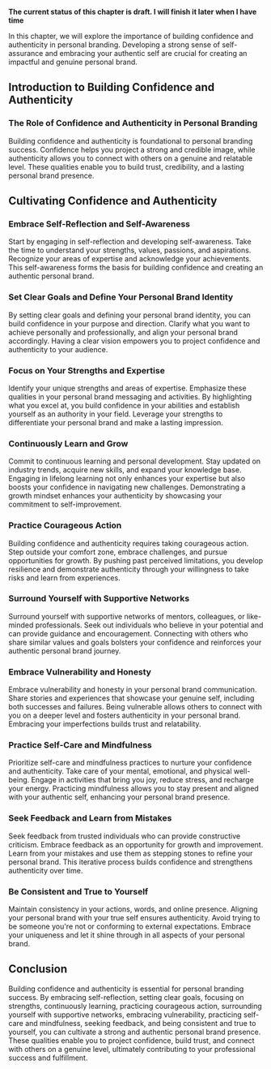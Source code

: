 **The current status of this chapter is draft. I will finish it later when I have time**

In this chapter, we will explore the importance of building confidence and authenticity in personal branding. Developing a strong sense of self-assurance and embracing your authentic self are crucial for creating an impactful and genuine personal brand.

Introduction to Building Confidence and Authenticity
----------------------------------------------------

### The Role of Confidence and Authenticity in Personal Branding

Building confidence and authenticity is foundational to personal branding success. Confidence helps you project a strong and credible image, while authenticity allows you to connect with others on a genuine and relatable level. These qualities enable you to build trust, credibility, and a lasting personal brand presence.

Cultivating Confidence and Authenticity
---------------------------------------

### Embrace Self-Reflection and Self-Awareness

Start by engaging in self-reflection and developing self-awareness. Take the time to understand your strengths, values, passions, and aspirations. Recognize your areas of expertise and acknowledge your achievements. This self-awareness forms the basis for building confidence and creating an authentic personal brand.

### Set Clear Goals and Define Your Personal Brand Identity

By setting clear goals and defining your personal brand identity, you can build confidence in your purpose and direction. Clarify what you want to achieve personally and professionally, and align your personal brand accordingly. Having a clear vision empowers you to project confidence and authenticity to your audience.

### Focus on Your Strengths and Expertise

Identify your unique strengths and areas of expertise. Emphasize these qualities in your personal brand messaging and activities. By highlighting what you excel at, you build confidence in your abilities and establish yourself as an authority in your field. Leverage your strengths to differentiate your personal brand and make a lasting impression.

### Continuously Learn and Grow

Commit to continuous learning and personal development. Stay updated on industry trends, acquire new skills, and expand your knowledge base. Engaging in lifelong learning not only enhances your expertise but also boosts your confidence in navigating new challenges. Demonstrating a growth mindset enhances your authenticity by showcasing your commitment to self-improvement.

### Practice Courageous Action

Building confidence and authenticity requires taking courageous action. Step outside your comfort zone, embrace challenges, and pursue opportunities for growth. By pushing past perceived limitations, you develop resilience and demonstrate authenticity through your willingness to take risks and learn from experiences.

### Surround Yourself with Supportive Networks

Surround yourself with supportive networks of mentors, colleagues, or like-minded professionals. Seek out individuals who believe in your potential and can provide guidance and encouragement. Connecting with others who share similar values and goals bolsters your confidence and reinforces your authentic personal brand journey.

### Embrace Vulnerability and Honesty

Embrace vulnerability and honesty in your personal brand communication. Share stories and experiences that showcase your genuine self, including both successes and failures. Being vulnerable allows others to connect with you on a deeper level and fosters authenticity in your personal brand. Embracing your imperfections builds trust and relatability.

### Practice Self-Care and Mindfulness

Prioritize self-care and mindfulness practices to nurture your confidence and authenticity. Take care of your mental, emotional, and physical well-being. Engage in activities that bring you joy, reduce stress, and recharge your energy. Practicing mindfulness allows you to stay present and aligned with your authentic self, enhancing your personal brand presence.

### Seek Feedback and Learn from Mistakes

Seek feedback from trusted individuals who can provide constructive criticism. Embrace feedback as an opportunity for growth and improvement. Learn from your mistakes and use them as stepping stones to refine your personal brand. This iterative process builds confidence and strengthens authenticity over time.

### Be Consistent and True to Yourself

Maintain consistency in your actions, words, and online presence. Aligning your personal brand with your true self ensures authenticity. Avoid trying to be someone you're not or conforming to external expectations. Embrace your uniqueness and let it shine through in all aspects of your personal brand.

Conclusion
----------

Building confidence and authenticity is essential for personal branding success. By embracing self-reflection, setting clear goals, focusing on strengths, continuously learning, practicing courageous action, surrounding yourself with supportive networks, embracing vulnerability, practicing self-care and mindfulness, seeking feedback, and being consistent and true to yourself, you can cultivate a strong and authentic personal brand presence. These qualities enable you to project confidence, build trust, and connect with others on a genuine level, ultimately contributing to your professional success and fulfillment.
